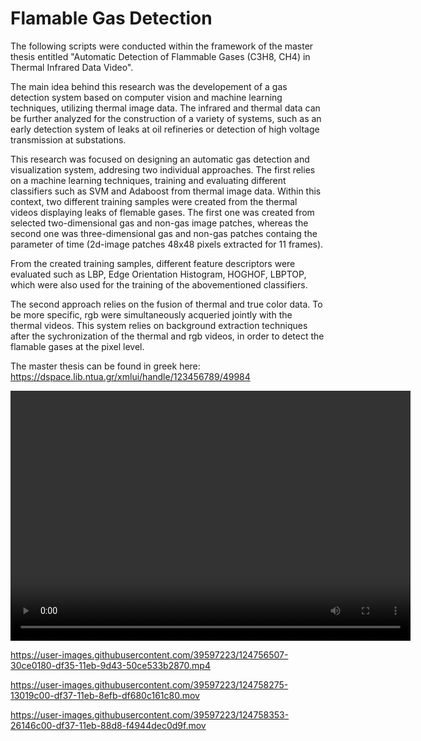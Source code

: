 # Flamable Gas Detection
The following scripts were conducted within the framework of the master thesis entitled "Automatic Detection of Flammable Gases (C3H8, CH4) in Thermal Infrared Data Video".

The main idea behind this research was the developement of a gas detection system based on computer vision and machine learning techniques, utilizing thermal image data. 
The infrared and thermal data can be further analyzed for the construction of a variety of systems, such as an early detection system of leaks at oil refineries or detection of high voltage transmission at substations.

This research was focused on designing an automatic gas detection and visualization system, addresing two individual approaches. The first relies on a machine learning techniques, training and evaluating different classifiers such as SVM and Adaboost from thermal image data. Within this context, two different training samples were created from the thermal videos displaying leaks of flemable gases. The first one was created from selected two-dimensional gas and non-gas image patches, whereas the second one was three-dimensional gas and non-gas patches containg the parameter of time (2d-image patches 48x48 pixels extracted for 11 frames).

From the created training samples, different feature descriptors were evaluated such as LBP, Edge Orientation Histogram,  HOGHOF, LBPTOP, which were also used for the training of the abovementioned classifiers. 

The second approach relies on the fusion of thermal and true color data. To be more specific, rgb were simultaneously acqueried jointly with the thermal videos. This system relies on background extraction techniques after the sychronization of the thermal and rgb videos, in order to detect the flamable gases at the pixel level.

The master thesis can be found in greek here: https://dspace.lib.ntua.gr/xmlui/handle/123456789/49984

<video width="640" height="400" controls preload> 
    <source src="https://user-images.githubusercontent.com/39597223/124758211-05e4ad00-df37-11eb-98ae-4a0670fd9c0a.mp4"></source> 
</video>


https://user-images.githubusercontent.com/39597223/124756507-30ce0180-df35-11eb-9d43-50ce533b2870.mp4



https://user-images.githubusercontent.com/39597223/124758275-13019c00-df37-11eb-8efb-df680c161c80.mov

https://user-images.githubusercontent.com/39597223/124758353-26146c00-df37-11eb-88d8-f4944dec0d9f.mov



